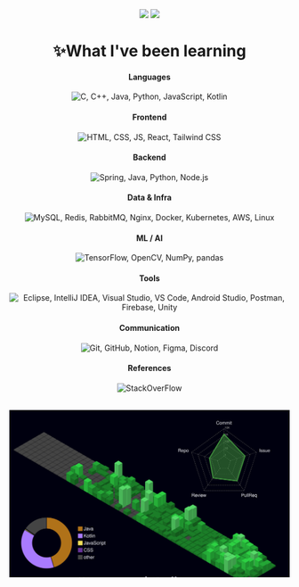 <div align="center">
  <img src="https://github-readme-stats.vercel.app/api?username=sehyeo&show_icons=true&theme=radical" height="180">
  <img src="https://github-readme-stats.vercel.app/api/top-langs/?username=sehyeo&layout=donut" height="180">

  <h1>✨What I've been learning</h1>

  <div>
    <h4>Languages</h4>
    <img src="https://skillicons.dev/icons?i=c,cpp,java,py,js,kotlin" alt="C, C++, Java, Python, JavaScript, Kotlin" />
  </div>

  <div>
  <h4>Frontend</h4>
    <img src="https://skillicons.dev/icons?i=html,css,js,react,tailwind" alt="HTML, CSS, JS, React, Tailwind CSS" />
  </div>

  <div>
    <h4>Backend</h4>
    <img src="https://skillicons.dev/icons?i=spring,java,py,nodejs" alt="Spring, Java, Python, Node.js" />
  </div>

  <div>
    <h4>Data & Infra</h4>
    <img src="https://skillicons.dev/icons?i=mysql,redis,rabbitmq,nginx,docker,kubernetes,aws,linux" alt="MySQL, Redis, RabbitMQ, Nginx, Docker, Kubernetes, AWS, Linux" />
  </div>

  <div>
    <h4>ML / AI</h4>
    <img src="https://skillicons.dev/icons?i=tensorflow,opencv,numpy,pandas" alt="TensorFlow, OpenCV, NumPy, pandas" />
  </div>

  <div>
    <h4>Tools</h4>
    <img src="https://skillicons.dev/icons?i=eclipse,idea,visualstudio,vscode,androidstudio,postman,firebase,unity" alt="Eclipse, IntelliJ IDEA, Visual Studio, VS Code, Android Studio, Postman, Firebase, Unity" />
  </div>

  <div>
    <h4>Communication</h4>
    <img src="https://skillicons.dev/icons?i=git,github,notion,figma,discord" alt="Git, GitHub, Notion, Figma, Discord" />
  </div>

  <div>
    <h4>References</h4>
    <img src="https://skillicons.dev/icons?i=stackoverflow" alt="StackOverFlow" />
  </div>
  
  <br />
  
  <img
    src="https://raw.githubusercontent.com/sehyeo/sehyeo/main/profile-3d-contrib/profile-night-green.svg"
    alt="3D 잔디"
    style="width: 100%; height: 300px; object-fit: cover;"
  />
</div>
